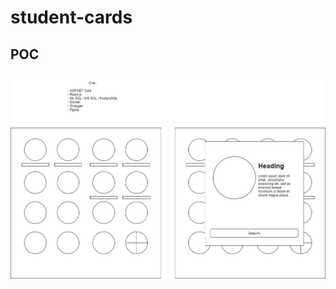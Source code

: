 # student-cards

## POC

![Image](https://github.com/ISUCT/student-cards/raw/master/architecture/design.jpg?raw=true)
